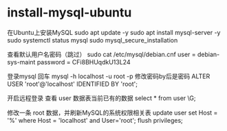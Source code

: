 # install-mysql-ubuntu
在Ubuntu上安装MySQL
sudo apt update -y
sudo apt install mysql-server -y
sudo systemctl status mysql
sudo mysql_secure_installation


查看默认用户名密码（跳过）
sudo cat /etc/mysql/debian.cnf 
user     = debian-sys-maint
password = CFi8BHUqdkU13L24


登录mysql 回车
mysql -h localhost -u root -p
修改密码by后是密码
ALTER USER 'root'@'localhost' IDENTIFIED BY 'root';

开启远程登录
查看 user 数据表当前已有的数据
select * from user \G;

修改一条 root 数据，并刷新MySQL的系统权限相关表
update user set Host = '%' where Host = 'localhost' and User='root';
flush privileges;
